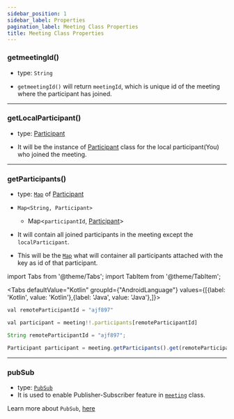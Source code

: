 ```yaml
---
sidebar_position: 1
sidebar_label: Properties
pagination_label: Meeting Class Properties
title: Meeting Class Properties
---
```


<div class="sdk-api-ref-only-h4">

### getmeetingId()

- type: `String`

- `getmeetingId()` will return `meetingId`, which is unique id of the meeting where the participant has joined.

---

### getLocalParticipant()

- type: [Participant](../participant-class/introduction)

- It will be the instance of [Participant](../participant-class/introduction) class for the local participant(You) who joined the meeting.

---

### getParticipants()

- type: [`Map`](https://developer.android.com/reference/java/util/Map) of [Participant](../participant-class/introduction)

- `Map<String, Participant>`

  - Map<`participantId`, [Participant](../participant-class/introduction)>

- It will contain all joined participants in the meeting except the `localParticipant`.

- This will be the [`Map`](https://developer.android.com/reference/java/util/Map) what will container all participants attached with the key as id of that participant.

import Tabs from '@theme/Tabs';
import TabItem from '@theme/TabItem';

<Tabs
defaultValue="Kotlin"
groupId={"AndroidLanguage"}
values={[{label: 'Kotlin', value: 'Kotlin'},{label: 'Java', value: 'Java'},]}>

<TabItem value="Kotlin">

```javascript
val remoteParticipantId = "ajf897"

val participant = meeting!!.participants[remoteParticipantId]
```

</TabItem>

<TabItem value="Java">

```javascript
String remoteParticipantId = "ajf897";

Participant participant = meeting.getParticipants().get(remoteParticipantId);
```

</TabItem>

</Tabs>

--- 

### pubSub

- type: [`PubSub`](../pubsub-class/introduction)
- It is used to enable Publisher-Subscriber feature in [`meeting`](introduction) class.

Learn more about `PubSub`, [here](../pubsub-class/introduction)

</div>
